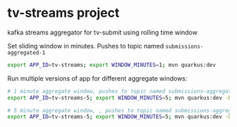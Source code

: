 # tv-streams project

kafka streams aggregator for tv-submit using rolling time window

Set sliding window in minutes. Pushes to topic named `submissions-aggregated-1`
```bash
export APP_ID=tv-streams; export WINDOW_MINUTES=1; mvn quarkus:dev
```

Run multiple versions of app for different aggregate windows:
```bash
# 1 minute aggregate window, pushes to topic named submissions-aggregated-1
export APP_ID=tv-streams-5; export WINDOW_MINUTES=5; mvn quarkus:dev -Dquarkus.http.port=8081 -Ddebug=5006

# 5 minute aggregate window, , pushes to topic named submissions-aggregated-5
export APP_ID=tv-streams-5; export WINDOW_MINUTES=5; mvn quarkus:dev -Dquarkus.http.port=8082 -Ddebug=5007
```

